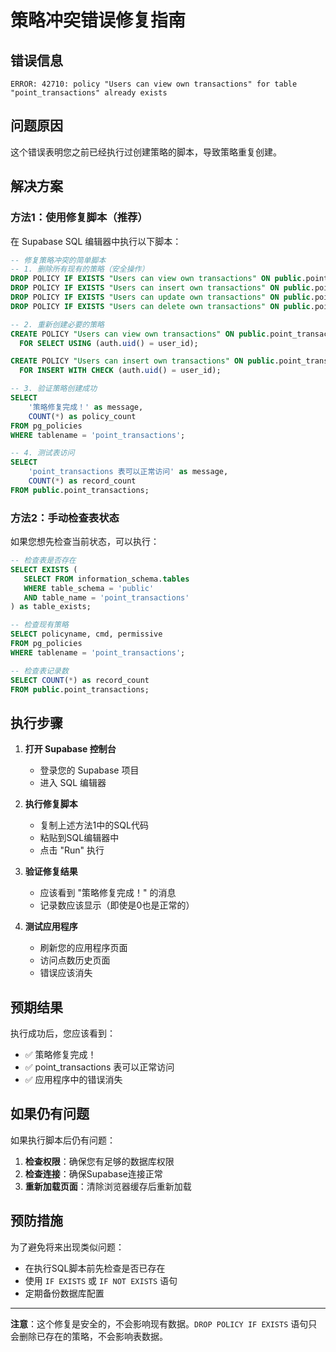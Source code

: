 # 策略冲突错误修复指南

## 错误信息
```
ERROR: 42710: policy "Users can view own transactions" for table "point_transactions" already exists
```

## 问题原因
这个错误表明您之前已经执行过创建策略的脚本，导致策略重复创建。

## 解决方案

### 方法1：使用修复脚本（推荐）

在 Supabase SQL 编辑器中执行以下脚本：

```sql
-- 修复策略冲突的简单脚本
-- 1. 删除所有现有的策略（安全操作）
DROP POLICY IF EXISTS "Users can view own transactions" ON public.point_transactions;
DROP POLICY IF EXISTS "Users can insert own transactions" ON public.point_transactions;
DROP POLICY IF EXISTS "Users can update own transactions" ON public.point_transactions;
DROP POLICY IF EXISTS "Users can delete own transactions" ON public.point_transactions;

-- 2. 重新创建必要的策略
CREATE POLICY "Users can view own transactions" ON public.point_transactions
  FOR SELECT USING (auth.uid() = user_id);

CREATE POLICY "Users can insert own transactions" ON public.point_transactions
  FOR INSERT WITH CHECK (auth.uid() = user_id);

-- 3. 验证策略创建成功
SELECT 
    '策略修复完成！' as message,
    COUNT(*) as policy_count
FROM pg_policies 
WHERE tablename = 'point_transactions';

-- 4. 测试表访问
SELECT 
    'point_transactions 表可以正常访问' as message,
    COUNT(*) as record_count
FROM public.point_transactions;
```

### 方法2：手动检查表状态

如果您想先检查当前状态，可以执行：

```sql
-- 检查表是否存在
SELECT EXISTS (
   SELECT FROM information_schema.tables 
   WHERE table_schema = 'public' 
   AND table_name = 'point_transactions'
) as table_exists;

-- 检查现有策略
SELECT policyname, cmd, permissive 
FROM pg_policies 
WHERE tablename = 'point_transactions';

-- 检查表记录数
SELECT COUNT(*) as record_count 
FROM public.point_transactions;
```

## 执行步骤

1. **打开 Supabase 控制台**
   - 登录您的 Supabase 项目
   - 进入 SQL 编辑器

2. **执行修复脚本**
   - 复制上述方法1中的SQL代码
   - 粘贴到SQL编辑器中
   - 点击 "Run" 执行

3. **验证修复结果**
   - 应该看到 "策略修复完成！" 的消息
   - 记录数应该显示（即使是0也是正常的）

4. **测试应用程序**
   - 刷新您的应用程序页面
   - 访问点数历史页面
   - 错误应该消失

## 预期结果

执行成功后，您应该看到：
- ✅ 策略修复完成！
- ✅ point_transactions 表可以正常访问
- ✅ 应用程序中的错误消失

## 如果仍有问题

如果执行脚本后仍有问题：

1. **检查权限**：确保您有足够的数据库权限
2. **检查连接**：确保Supabase连接正常
3. **重新加载页面**：清除浏览器缓存后重新加载

## 预防措施

为了避免将来出现类似问题：
- 在执行SQL脚本前先检查是否已存在
- 使用 `IF EXISTS` 或 `IF NOT EXISTS` 语句
- 定期备份数据库配置

---

**注意**：这个修复是安全的，不会影响现有数据。`DROP POLICY IF EXISTS` 语句只会删除已存在的策略，不会影响表数据。








